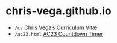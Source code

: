 # chris-vega.github.io
- `/cv` [Chris Vega’s Curriculum Vitæ](https://chris-vega.github.io/cv)
- `/ac23.html` [AC23 Countdown Timer](https://chris-vega.github.io/ac23.html)
